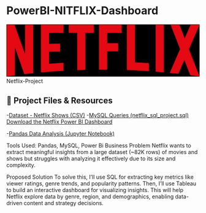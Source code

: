 # PowerBI-NITFLIX-Dashboard

<img src="nitflix_logo.png" alt="Dashboard" width="600">
Netflix-Project



## 🔗 Project Files & Resources

 -[Dataset - Netflix Shows (CSV)](https://github.com/26tanisha/Power_BI-NITFLIX-Dashboard/blob/main/titles.csv)
 -[MySQL Queries (netflix_sql_project.sql)](https://github.com/26tanisha/Power_BI-NITFLIX-Dashboard/blob/main/netflix_sql_project.sql)
  [Download the Netflix Power BI Dashboard](https://github.com/your-username/netflix-project/raw/main/netflix_project.pbix)

 -[Pandas Data Analysis (Jupyter Notebook)](https://github.com/26tanisha/Power_BI-NITFLIX-Dashboard/blob/main/netflix_project.ipynb)

Tools Used: Pandas, MySQL, Power Bi
Business Problem
Netflix wants to extract meaningful insights from a large dataset (~82K rows) of movies and shows but struggles with analyzing it effectively due to its size and complexity.

Proposed Solution
To solve this, I’ll use SQL for extracting key metrics like viewer ratings, genre trends, and popularity patterns. Then, I’ll use Tableau to build an interactive dashboard for visualizing insights. This will help Netflix explore data by genre, region, and demographics, enabling data-driven content and strategy decisions.
